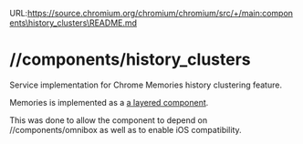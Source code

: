 URL:https://source.chromium.org/chromium/chromium/src/+/main:components\history_clusters\README.md
# //components/history_clusters

Service implementation for Chrome Memories history clustering feature.

Memories is implemented as a [a layered component](https://sites.google.com/a/chromium.org/dev/developers/design-documents/layered-components-design).

This was done to allow the component to depend on //components/omnibox as well
as to enable iOS compatibility.
